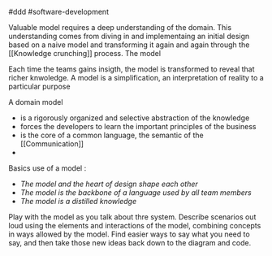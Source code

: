 
#ddd #software-development 


Valuable model requires a deep understanding of the domain. This understanding comes from diving in and implementaing an initial design based on a naive model and transforming it again and again through the [[Knowledge crunching]] process.
The model


Each time the teams gains insigth, the model is transformed to reveal that richer knwoledge.
A model is a simplification, an interpretation of reality to a particular purpose

A domain model 
- is a rigorously organized and selective abstraction of the knowledge
- forces the developers to learn the important principles of the business
- is the core of a common language, the semantic of the [[Communication]]
- 

Basics use of a model :
- *The model and the heart of design shape each other* 
- *The model is the backbone of a language used by all team members*
- *The model is a distilled knowledge*


Play with the model as you talk about thre system. Describe scenarios out loud using the elements and interactions of the model, combining concepts in ways allowed by the model. Find easier ways to say what you need to say, and then take those new ideas back down to the diagram and code.